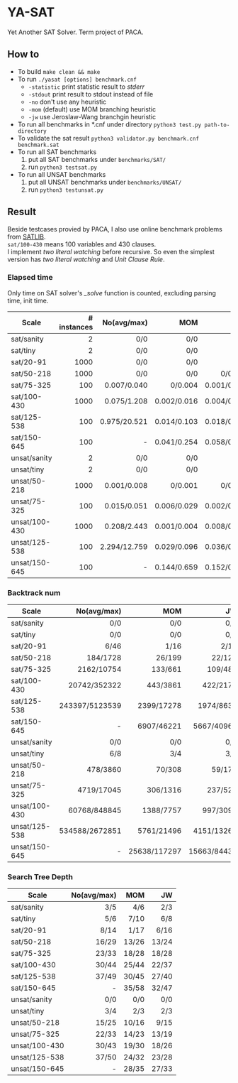 # YA-SAT
Yet Another SAT Solver. Term project of PACA.


## How to
- To build `make clean && make`  
- To run `./yasat [options] benchmark.cnf`  
    - `-statistic` print statistic result to _stderr_  
    - `-stdout` print result to stdout instead of file  
    - `-no` don't use any heuristic  
    - `-mom` (default) use MOM branching heuristic  
    - `-jw` use Jeroslaw-Wang branchgin heuristic
- To run all benchmarks in *.cnf under directory `python3 test.py path-to-directory`  
- To validate the sat result `python3 validator.py benchmark.cnf benchmark.sat`  
- To run all SAT benchmarks  
    1. put all SAT benchmarks under `benchmarks/SAT/`  
    2. run `python3 testsat.py`  
- To run all UNSAT benchmarks  
    1. put all UNSAT benchmarks under `benchmarks/UNSAT/`
    2. run `python3 testunsat.py`

## Result
Beside testcases provied by PACA, I also use online benchmark problems from [SATLIB](http://www.cs.ubc.ca/~hoos/SATLIB/benchm.html).  
`sat/100-430` means 100 variables and 430 clauses.  
I implement _two literal watching_ before recursive. So even the simplest version has _two literal watching_ and _Unit Clause Rule_.  

### Elapsed time
Only time on SAT solver's _\_solve_ function is counted, excluding parsing time, init time.  

| Scale | # instances | No(avg/max) | MOM | JW |
| ---- | ----: | ----: | ----: | ----: |
| sat/sanity | 2 | 0/0 | 0/0 | 0/0 |
| sat/tiny | 2 | 0/0 | 0/0 | 0/0 |
| sat/20-91 | 1000 | 0/0 | 0/0 | 0/0 |
| sat/50-218 | 1000 | 0/0 | 0/0 | 0/0.001 |
| sat/75-325 | 100 | 0.007/0.040 | 0/0.004 | 0.001/0.003 |
| sat/100-430 | 1000 | 0.075/1.208 | 0.002/0.016 | 0.004/0.019 |
| sat/125-538 | 100 | 0.975/20.521 | 0.014/0.103 | 0.018/0.087 |
| sat/150-645 | 100 | - | 0.041/0.254 | 0.058/0.403 |
| unsat/sanity | 2 | 0/0 | 0/0 | 0/0 |
| unsat/tiny | 2 | 0/0 | 0/0 | 0/0 |
| unsat/50-218 | 1000 | 0.001/0.008 | 0/0.001 | 0/0.001 |
| unsat/75-325 | 100 | 0.015/0.051 | 0.006/0.029 | 0.002/0.004 |
| unsat/100-430 | 1000 | 0.208/2.443 | 0.001/0.004 | 0.008/0.037 |
| unsat/125-538 | 100 | 2.294/12.759 | 0.029/0.096 | 0.036/0.137 |
| unsat/150-645 | 100 | - | 0.144/0.659 | 0.152/0.774 |

### Backtrack num
| Scale | No(avg/max) | MOM | JW |
| ---- | ----: | ----: | ----: |
| sat/sanity | 0/0 | 0/0 | 0/0 |
| sat/tiny | 0/0 | 0/0 | 0/0 |
| sat/20-91 | 6/46 | 1/16 | 2/15 |
| sat/50-218 | 184/1728 | 26/199 | 22/122 |
| sat/75-325 | 2162/10754 | 133/661 | 109/485 |
| sat/100-430 | 20742/352322 | 443/3861 | 422/2173 |
| sat/125-538 | 243397/5123539 | 2399/17278 | 1974/8635 |
| sat/150-645 | - | 6907/46221 | 5667/40963 |
| unsat/sanity | 0/0 | 0/0 | 0/0 |
| unsat/tiny | 6/8 | 3/4 | 3/4 |
| unsat/50-218 | 478/3860 | 70/308 | 59/177 |
| unsat/75-325 | 4719/17045 | 306/1316 | 237/520 |
| unsat/100-430 | 60768/848845 | 1388/7757 | 997/3096 |
| unsat/125-538 | 534588/2672851 | 5761/21496 | 4151/13269 |
| unsat/150-645 | - | 25638/117297 | 15663/84435 |

### Search Tree Depth
| Scale | No(avg/max) | MOM | JW |
| ---- | ----: | ----: | ----: |
| sat/sanity | 3/5 | 4/6 | 2/3 |
| sat/tiny | 5/6 | 7/10 | 6/8 |
| sat/20-91 | 8/14 | 1/17 | 6/16 |
| sat/50-218 | 16/29 | 13/26 | 13/24 |
| sat/75-325 | 23/33 | 18/28 | 18/28 |
| sat/100-430 | 30/44 | 25/44 | 22/37 |
| sat/125-538 | 37/49 | 30/45 | 27/40 |
| sat/150-645 | - | 35/58 | 32/47 |
| unsat/sanity | 0/0 | 0/0 | 0/0 |
| unsat/tiny | 3/4 | 2/3 | 2/3 |
| unsat/50-218 | 15/25 | 10/16 | 9/15 |
| unsat/75-325 | 22/33 | 14/23 | 13/19 |
| unsat/100-430 | 30/43 | 19/30 | 18/26 |
| unsat/125-538 | 37/50 | 24/32 | 23/28 |
| unsat/150-645 | - | 28/35 | 27/33 |
